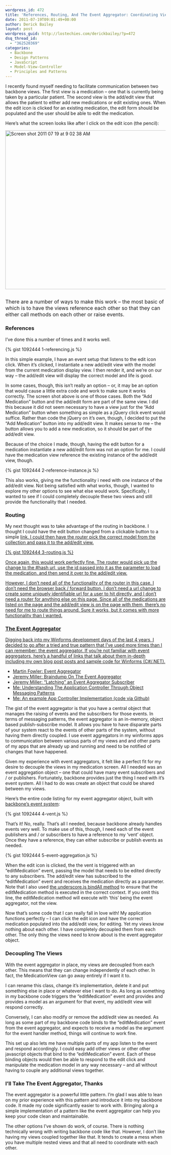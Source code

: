 ```yaml
---
wordpress_id: 472
title: 'References, Routing, And The Event Aggregator: Coordinating Views In Backbone.js'
date: 2011-07-19T09:01:49+00:00
author: Derick Bailey
layout: post
wordpress_guid: http://lostechies.com/derickbailey/?p=472
dsq_thread_id:
  - "362520369"
categories:
  - Backbone
  - Design Patterns
  - JavaScript
  - Model-View-Controller
  - Principles and Patterns
---
```

I recently found myself needing to facilitate communication between two backbone views. The first view is a medication &#8211; one that is currently being taken by a particular patient. The second view is the add/edit view that allows the patient to either add new medications or edit existing ones. When the edit icon is clicked for an existing medication, the edit form should be populated and the user should be able to edit the medication.

Here&#8217;s what the screen looks like after I click on the edit icon (the pencil):

<img title="Screen shot 2011-07-19 at 9.02.38 AM.png" src="https://lostechies.com/content/derickbailey/uploads/2011/07/Screen-shot-2011-07-19-at-9.02.38-AM.png" border="0" alt="Screen shot 2011 07 19 at 9 02 38 AM" width="600" height="498" />

## <span style="font-weight: normal; font-size: medium;">There are a number of ways to make this work &#8211; the most basic of which is to have the views reference each other so that they can either call methods on each other or raise events.</span>

### References

I&#8217;ve done this a number of times and it works well.

{% gist 1092444 1-referencing.js %}

In this simple example, I have an event setup that listens to the edit icon click. When it&#8217;s clicked, I instantiate a new add/edit view with the model from the current medication display view. I then render it, and we&#8217;re on our way &#8211; the add/edit view will display the correct model and life is good.

In some cases, though, this isn&#8217;t really an option &#8211; or, it may be an option that would cause a little extra code and work to make sure it works correctly. The screen shot above is one of those cases. Both the &#8220;Add Medication&#8221; button and the add/edit form are part of the same view. I did this because it did not seem necessary to have a view just for the &#8220;Add Medication&#8221; button when something as simple as a jQuery click event would suffice. Rather than code the jQuery on it&#8217;s own, though, I decided to put the &#8220;Add Medication&#8221; button into my add/edit view. It makes sense to me &#8211; the button allows you to add a new medication, so it should be part of the add/edit view.

Because of the choice I made, though, having the edit button for a medication instantiate a new add/edit form was not an option for me. I could have the medication view reference the existing instance of the add/edit view, though.

{% gist 1092444 2-reference-instance.js %}

This also works, giving me the functionality i need with one instance of the add/edit view. Not being satisfied with what works, though, I wanted to explore my other options to see what else would work. Specifically, I wanted to see if I could completely decouple these two views and still provide the functionality that I needed.

### Routing

My next thought was to take advantage of the routing in backbone. I thought I could have the edit button changed from a clickable button to a simple <a href=&#8221;#edit/id&#8221;> link. I could then have the router pick the correct model from the collection and pass it to the add/edit view.

{% gist 1092444 3-routing.js %}

Once again, this would work perfectly fine. The router would pick up the change to the #hash url, use the id passed into it as the parameter to load the medication, and then send it over to the add/edit view.

However, I don&#8217;t need all of the functionality of the router in this case. I don&#8217;t need the browser back / forward button. I don&#8217;t need a url change to create some uniquely identifiable url for a user to hit directly, and I don&#8217;t need a router for anything else on this page. Since all of the medications are listed on the page and the add/edit view is on the page with them, there&#8217;s no need for me to route things around. Sure it works, but it comes with more functionality than I wanted.

### The Event Aggregator

Digging back into my Winforms development days of the last 4 years, I decided to go after a tried and true pattern that I&#8217;ve used more times than I can remember: the event aggregator. If you&#8217;re not familiar with event aggregators, here&#8217;s a handful of links that talk about them in-depth including my own blog post posts and sample code for Winforms (C#/.NET).

  * [Martin Fowler: Event Aggregator](http://martinfowler.com/eaaDev/EventAggregator.html)
  * [Jeremy Miller: Braindump On The Event Aggregator](http://codebetter.com/jeremymiller/2009/07/22/braindump-on-the-event-aggregator-pattern/)
  * [Jeremy Miller: &#8220;Latching&#8221; an Event Aggregator Subscriber](http://codebetter.com/jeremymiller/2009/08/01/latching-an-event-aggregator-subscriber/)
  * [Me: Understanding The Application Controller Through Object Messaging Patterns](https://lostechies.com/derickbailey/2009/12/23/understanding-the-application-controller-through-object-messaging-patterns/)
  * [Me: An example App Controller Implementation (code via Github)](https://github.com/derickbailey/appcontroller)

The gist of the event aggregator is that you have a central object that manages the raising of events and the subscribers for those events. In terms of messaging patterns, the event aggregator is an in-memory, object based publish-subscribe model. It allows you have to have disparate parts of your system react to the events of other parts of the system, without having them directly coupled. I use event aggregators in my winforms apps to communication between various parts of my views and and other parts of my apps that are already up and running and need to be notified of changes that have happened.

Given my experience with event aggregators, it felt like a perfect fit for my desire to decouple the views in my medication screen. All I needed was an event aggregation object &#8211; one that could have many event subscribers and /  or publishers. Fortunately, backbone provides just the thing I need with it&#8217;s event system. All I had to do was create an object that could be shared between my views.

Here&#8217;s the entire code listing for my event aggregator object, built with [backbone&#8217;s event system](http://documentcloud.github.com/backbone/#Events):

{% gist 1092444 4-vent.js %}

That&#8217;s it! No, really. That&#8217;s all I needed, because backbone already handles events very well. To make use of this, though, I need each of the event publishers and / or subscribers to have a reference to my &#8216;vent&#8217; object. Once they have a reference, they can either subscribe or publish events as needed.

{% gist 1092444 5-event-aggregation.js %}

When the edit icon is clicked, the the vent is triggered with an &#8220;editMedication&#8221; event, passing the model that needs to be edited directly to any subscribers. The add/edit view has subscribed to the &#8220;editMedication&#8221; event and receives the medication directly as a parameter. Note that I also used [the underscore.js bindAll method](https://lostechies.com/derickbailey/2011/06/15/solving-backbones-this-model-view-problem-with-underscore-js/) to ensure that the editMedication method is executed in the correct context. If you omit this line, the editMedication method will execute with &#8216;this&#8217; being the event aggregator, not the view.

Now that&#8217;s some code that I can really fall in love with! My application functions perfectly &#8211; I can click the edit icon and have the correct medication populated into the add/edit view, for editing. Yet my views know nothing about each other. I have completely decoupled them from each other. The only thing the views need to know about is the event aggregator object.

### Decoupling The Views

With the event aggregator in place, my views are decoupled from each other. This means that they can change independently of each other. In fact, the MedicationView can go away entirely if I want it to.

I can rename this class, change it&#8217;s implementation, delete it and put something else in place or whatever else I want to do. As long as something in my backbone code triggers the &#8220;editMedication&#8221; event and provides and provides a model as an argument for that event, my add/edit view will respond correctly.

Conversely, I can also modify or remove the add/edit view as needed. As long as some part of my backbone code binds to the &#8220;editMedication&#8221; event from the event aggregator, and expects to receive a model as the argument for the event handler method, things will continue to work fine.

This set up also lets me have multiple parts of my app listen to the event and respond accordingly. I could easy add other views or other other javascript objects that bind to the &#8220;editMedication&#8221; event. Each of these binding objects would then be able to respond to the edit click and manipulate the medication model in any way necessary &#8211; and all without having to couple any additional views together.

### I&#8217;ll Take The Event Aggregator, Thanks

The event aggregator is a powerful little pattern. I&#8217;m glad I was able to lean on my prior experience with this pattern and introduce it into my backbone code. It made my code significantly easier to work with. Bringing along a simple implementation of a pattern like the event aggregator can help you keep your code clean and maintainable.

The other options I&#8217;ve shown do work, of course. There is nothing technically wrong with writing backbone code like that. However, I don&#8217;t like having my views coupled together like that. It tends to create a mess when you have multiple nested views and that all need to coordinate with each other.

